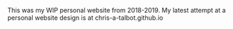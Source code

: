 This was my WIP personal website from 2018-2019. My latest attempt at a personal website design is at chris-a-talbot.github.io
